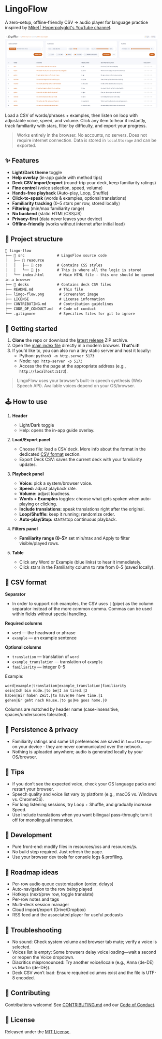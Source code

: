 # LingoFlow

A zero-setup, offline-friendly CSV → audio player for language practice inspired by [Mikel | Hyperpolyglot's YouTube channel](https://www.youtube.com/@NaturalLanguageLearning).

![LingoFlow screenshot](lingo-flow.png)

Load a CSV of words/phrases + examples, then listen on loop with adjustable voice, speed, and volume. Click any item to hear it instantly, track familiarity with stars, filter by difficulty, and export your progress.

> Works entirely in the browser. No accounts, no servers. Does not require internet connection. Data is stored in `localStorage` and can be exported.

## ✨ Features

* **Light/Dark theme** toggle
* **Help overlay** (in-app guide with method tips)
* **Deck CSV import/export** (round-trip your deck, keep familiarity ratings)
* **Fine control** (voice selection, speed, volume)
* **Hands-free playback** (Auto-play, Loop, Shuffle)
* **Click-to-speak** (words & examples, optional translations)
* **Familiarity tracking** (0–5 stars per row, stored locally)
* **Filtering** (min/max familiarity range)
* **No backend** (static HTML/CSS/JS)
* **Privacy-first** (data never leaves your device)
* **Offline-friendly** (works without internet after initial load)

## 📁 Project structure

```
📁 lingo-flow
├── 📁 src               # LingoFlow source code
│   ├── 📁 resource
│   │   ├── 📁 css       # Contains CSS styles
│   │   └── 📁 js        # This is where all the logic is stored
│   └── index.html       # Main HTML file - this one should be opened in a browser
├── 📁 decks             # Contains deck CSV files
├── README.md            # This file
├── lingo-flow.png       # Screenshot image
├── LICENSE              # License information
├── CONTRIBUTING.md      # Contribution guidelines
├── CODE_OF_CONDUCT.md   # Code of conduct
└── .gitignore           # Specifies files for git to ignore
```

## 🚀 Getting started

1. **Clone** the repo or download the [latest release](https://github.com/Nikolichnik/lingo-flow/releases) ZIP archive.
2. Open the [main index file](src/index.html) directly in a modern browser. **That's it!**
3. If you'd like to, you can also run a tiny static server and host it locally:
   * Python: `python3 -m http.server 5173`
   * Node: `npx http-server -p 5173`
   * Access the the page at the appropriate address (e.g., `http://localhost:5173`).

> LingoFlow uses your browser’s built-in speech synthesis (Web Speech API). Available voices depend on your OS/browser.

## 🕹️ How to use

1. **Header**
    * Light/Dark toggle
    * Help: opens the in-app guide overlay.

2. **Load/Export panel**
    * Choose file: load a CSV deck. More info about the format in the dedicated [CSV format](#📄-csv-format) section.
    * Export Deck CSV: saves the current deck with your familiarity updates.

3. **Playback panel**
    * **Voice:** pick a system/browser voice.
    * **Speed:** adjust playback rate.
    * **Volume:** adjust loudness.
    * **Words + Examples** toggles: choose what gets spoken when auto-playing or clicking.
    * **Include translations:** speak translations right after the original.
    * **Loop/Shuffle:** keep it running; randomize order.
    * **Auto-play/Stop:** start/stop continuous playback.

4. **Filters panel**
   * **Familiarity range (0–5):** set min/max and Apply to filter visible/played rows.

5. **Table**
    * Click any Word or Example (blue links) to hear it immediately.
    * Click stars in the Familiarity column to rate from 0–5 (saved locally).

## 📄 CSV format

**Separator**
* In order to support rich examples, the CSV uses `|` (pipe) as the column separator instead of the more common comma. Commas can be used within fields without special handling.

**Required columns**
* `word` — the headword or phrase
* `example` — an example sentence

**Optional columns**
* `translation` — translation of `word`
* `example_translation` — translation of `example`
* `familiarity` — integer 0–5

Example:

```csv
word|example|translation|example_translation|familiarity
sein|Ich bin müde.|to be|I am tired.|2
haben|Wir haben Zeit.|to have|We have time.|1
gehen|Er geht nach Hause.|to go|He goes home.|0
```

Columns are matched by header name (case-insensitive, spaces/underscores tolerated).

## 💾 Persistence & privacy

* Familiarity ratings and some UI preferences are saved in `localStorage` on your device - they are never communicated over the network.
* Nothing is uploaded anywhere; audio is generated locally by your OS/browser.

## 🧩 Tips

* If you don’t see the expected voice, check your OS language packs and restart your browser.
* Speech quality and voice list vary by platform (e.g., macOS vs. Windows vs. ChromeOS).
* For long listening sessions, try Loop + Shuffle, and gradually increase Speed.
* Use Include translations when you want bilingual pass-through; turn it off for monolingual immersion.

## 🧪 Development

* Pure front-end: modify files in resources/css and resources/js.
* No build step required. Just refresh the page.
* Use your browser dev tools for console logs & profiling.

## 🧭 Roadmap ideas

* Per-row audio queue customization (order, delays)
* Auto-navigation to the row being played
* Hotkeys (next/prev row, toggle translate)
* Per-row notes and tags
* Multi-deck session manager
* Cloud import/export (Drive/Dropbox)
* RSS feed and the associated player for useful podcasts

## 🐛 Troubleshooting

* No sound: Check system volume and browser tab mute; verify a voice is selected.
* Voices list is empty: Some browsers delay voice loading—wait a second or reopen the Voice dropdown.
* Diacritics mispronounced: Try another voice/locale (e.g., Anna (de-DE) vs Martin (de-DE)).
* Deck CSV won’t load: Ensure required columns exist and the file is UTF-8 encoded.

## 🤝 Contributing

Contributions welcome! See [CONTRIBUTING.md](CONTRIBUTING.md) and our [Code of Conduct](CODE_OF_CONDUCT.md).

## 📝 License

Released under the [MIT License](LICENSE).